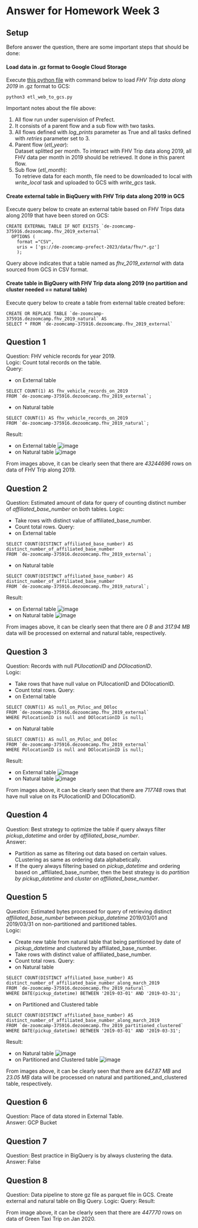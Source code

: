 # Answer for Homework Week 3

## Setup
Before answer the question, there are some important steps that should be done:

#### Load data in .gz format to Google Cloud Storage
Execute [this python file](https://github.com/ahmdxrzky/de-zoomcamp-2023/blob/main/week3/etl_gz_to_gcs.py) with command below to load _FHV Trip data along 2019_ in .gz format to GCS:
```
python3 etl_web_to_gcs.py
```
Important notes about the file above:
1. All flow run under supervision of Prefect.
2. It consists of a parent flow and a sub flow with two tasks.
3. All flows defined with _log_prints_ parameter as True and all tasks defined with _retries_ parameter set to 3.
4. Parent flow (_etl_year_):<br>
Dataset splitted per month. To interact with FHV Trip data along 2019, all FHV data per month in 2019 should be retrieved. It done in this parent flow.
5. Sub flow (_etl_month_):<br>
To retrieve data for each month, file need to be downloaded to local with _write_local_ task and uploaded to GCS with _write_gcs_ task.

#### Create external table in BiqQuery with FHV Trip data along 2019 in GCS
Execute query below to create an external table based on FHV Trips data along 2019 that have been stored on GCS:
```
CREATE EXTERNAL TABLE IF NOT EXISTS `de-zoomcamp-375916.dezoomcamp.fhv_2019_external`
  OPTIONS (
    format ="CSV",
    uris = ['gs://de-zoomcamp-prefect-2023/data/fhv/*.gz']
    );
```
Query above indicates that a table named as _fhv_2019_external_ with data sourced from GCS in CSV format.

#### Create table in BigQuery with FHV Trip data along 2019 (no partition and cluster needed == natural table)
Execute query below to create a table from external table created before:
```
CREATE OR REPLACE TABLE `de-zoomcamp-375916.dezoomcamp.fhv_2019_natural` AS
SELECT * FROM `de-zoomcamp-375916.dezoomcamp.fhv_2019_external`
```

## Question 1
Question: FHV vehicle records for year 2019.<br>
Logic: Count total records on the table.<br>
Query:<br>
- on External table
```
SELECT COUNT(1) AS fhv_vehicle_records_on_2019
FROM `de-zoomcamp-375916.dezoomcamp.fhv_2019_external`;
```
- on Natural table
```
SELECT COUNT(1) AS fhv_vehicle_records_on_2019
FROM `de-zoomcamp-375916.dezoomcamp.fhv_2019_natural`;
```
Result:<br>
- on External table
![image](https://user-images.githubusercontent.com/99194827/217843339-edc11b29-4ad8-4e9d-9d04-91a4250e9978.png)
- on Natural table
![image](https://user-images.githubusercontent.com/99194827/217843589-861df26e-7f14-4f9b-8dd4-7c6f5c6107ba.png)

From images above, it can be clearly seen that there are _43244696_ rows on data of FHV Trip along 2019.

## Question 2
Question: Estimated amount of data for query of counting distinct number of _affiliated_base_number_ on both tables.
Logic:<br>
- Take rows with distinct value of affiliated_base_number.
- Count total rows.
Query:<br>
- on External table
```
SELECT COUNT(DISTINCT affiliated_base_number) AS distinct_number_of_affiliated_base_number
FROM `de-zoomcamp-375916.dezoomcamp.fhv_2019_external`;
```
- on Natural table
```
SELECT COUNT(DISTINCT affiliated_base_number) AS distinct_number_of_affiliated_base_number
FROM `de-zoomcamp-375916.dezoomcamp.fhv_2019_natural`;
```
Result:<br>
- on External table
![image](https://user-images.githubusercontent.com/99194827/217848526-71421b6d-44ae-4a97-b696-d4af428f7948.png)
- on Natural table
![image](https://user-images.githubusercontent.com/99194827/217848702-66bee11f-ba9e-43b3-8064-047601a4e825.png)

From images above, it can be clearly seen that there are _0 B_ and _317.94 MB_ data will be processed on external and natural table, respectively.

## Question 3
Question: Records with null _PUlocationID_ and _DOlocationID_.<br>
Logic:<br>
- Take rows that have null value on PUlocationID and DOlocationID.
- Count total rows.
Query:<br>
- on External table
```
SELECT COUNT(1) AS null_on_PUloc_and_DOloc
FROM `de-zoomcamp-375916.dezoomcamp.fhv_2019_external`
WHERE PUlocationID is null and DOlocationID is null;
```
- on Natural table
```
SELECT COUNT(1) AS null_on_PUloc_and_DOloc
FROM `de-zoomcamp-375916.dezoomcamp.fhv_2019_external`
WHERE PUlocationID is null and DOlocationID is null;
```
Result:<br>
- on External table
![image](https://user-images.githubusercontent.com/99194827/217850046-36ebb41b-ce11-46b5-8778-63574bc79a84.png)
- on Natural table
![image](https://user-images.githubusercontent.com/99194827/217850385-7cf1008c-4594-497f-8ecb-6c9a91007a22.png)

From images above, it can be clearly seen that there are _717748_ rows that have null value on its PUlocationID and DOlocationID.

## Question 4
Question: Best strategy to optimize the table if query always filter _pickup_datetime_ and order by _affiliated_base_number_. <br>
Answer:<br>
- Partition as same as filtering out data based on certain values. CLustering as same as ordering data alphabetically.
- If the query always filtering based on _pickup_datetime_ and ordering based on _affiliated_base_number, then the best strategy is do _partition by pickup_datetime_ and _cluster on affiliated_base_number_.

## Question 5
Question: Estimated bytes processed for query of retrieving distinct _affiliated_base_number_ between _pickup_datetime_ 2019/03/01 and 2019/03/31 on non-partitioned and partitioned tables.<br>
Logic:<br>
- Create new table from natural table that being partitioned by date of _pickup_datetime_ and clustered by affiliated_base_number.
- Take rows with distinct value of affiliated_base_number.
- Count total rows.
Query:<br>
- on Natural table
```
SELECT COUNT(DISTINCT affiliated_base_number) AS distinct_number_of_affiliated_base_number_along_march_2019
FROM `de-zoomcamp-375916.dezoomcamp.fhv_2019_natural`
WHERE DATE(pickup_datetime) BETWEEN '2019-03-01' AND '2019-03-31';
```
- on Partitioned and Clustered table
```
SELECT COUNT(DISTINCT affiliated_base_number) AS distinct_number_of_affiliated_base_number_along_march_2019
FROM `de-zoomcamp-375916.dezoomcamp.fhv_2019_partitioned_clustered`
WHERE DATE(pickup_datetime) BETWEEN '2019-03-01' AND '2019-03-31';
```
Result:<br>
- on Natural table
![image](https://user-images.githubusercontent.com/99194827/217857599-e6d50e1e-5c35-47a6-9095-45be4d9612b6.png)
- on Partitioned and Clustered table
![image](https://user-images.githubusercontent.com/99194827/217857833-28a6e520-8564-49b6-8a65-f69a48d35111.png)

From images above, it can be clearly seen that there are _647.87 MB_ and _23.05 MB_ data will be processed on natural and partitioned_and_clustered table, respectively.

## Question 6
Question: Place of data stored in External Table.<br>
Answer: GCP Bucket

## Question 7
Question: Best practice in BigQuery is by always clustering the data.<br>
Answer: False

## Question 8
Question: Data pipeline to store gz file as parquet file in GCS. Create external and natural table on Big Query.
Logic:
Query:
Result:

From image above, it can be clearly seen that there are _447770_ rows on data of Green Taxi Trip on Jan 2020.
